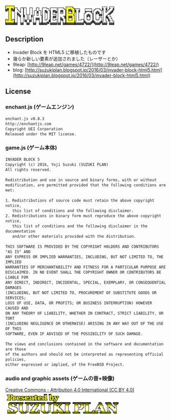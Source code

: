 ![Invader Block 5](https://raw.githubusercontent.com/suzukiplan/invader-block-5/master/image/iblock.png)

## Description
- Invader Block を HTML5 に移植したものです
- 幾らか新しい要素が追加されました（レーザーとか）
- 9leap: [http://9leap.net/games/4722/](http://9leap.net/games/4722/)
- blog: [http://suzukiplan.blogspot.jp/2016/03/invader-block-html5.html](http://suzukiplan.blogspot.jp/2016/03/invader-block-html5.html)

## License
### enchant.js (ゲームエンジン)
```
enchant.js v0.8.3
http://enchantjs.com
Copyright UEI Corporation
Released under the MIT license.
```
 
### game.js (ゲーム本体)
```
INVADER BLOCK 5
Copyright (c) 2016, Yoji Suzuki (SUZUKI PLAN)
All rights reserved.

Redistribution and use in source and binary forms, with or without
modification, are permitted provided that the following conditions are met: 

1. Redistributions of source code must retain the above copyright notice,
   this list of conditions and the following disclaimer. 
2. Redistributions in binary form must reproduce the above copyright notice,
   this list of conditions and the following disclaimer in the documentation
   and/or other materials provided with the distribution. 

THIS SOFTWARE IS PROVIDED BY THE COPYRIGHT HOLDERS AND CONTRIBUTORS "AS IS" AND
ANY EXPRESS OR IMPLIED WARRANTIES, INCLUDING, BUT NOT LIMITED TO, THE IMPLIED
WARRANTIES OF MERCHANTABILITY AND FITNESS FOR A PARTICULAR PURPOSE ARE
DISCLAIMED. IN NO EVENT SHALL THE COPYRIGHT OWNER OR CONTRIBUTORS BE LIABLE FOR
ANY DIRECT, INDIRECT, INCIDENTAL, SPECIAL, EXEMPLARY, OR CONSEQUENTIAL DAMAGES
(INCLUDING, BUT NOT LIMITED TO, PROCUREMENT OF SUBSTITUTE GOODS OR SERVICES;
LOSS OF USE, DATA, OR PROFITS; OR BUSINESS INTERRUPTION) HOWEVER CAUSED AND
ON ANY THEORY OF LIABILITY, WHETHER IN CONTRACT, STRICT LIABILITY, OR TORT
(INCLUDING NEGLIGENCE OR OTHERWISE) ARISING IN ANY WAY OUT OF THE USE OF THIS
SOFTWARE, EVEN IF ADVISED OF THE POSSIBILITY OF SUCH DAMAGE.

The views and conclusions contained in the software and documentation are those
of the authors and should not be interpreted as representing official policies, 
either expressed or implied, of the FreeBSD Project.
```

### audio and graphic assets (ゲームの音+映像)
[Creative Commons - Attribution 4.0 International (CC BY 4.0)](http://creativecommons.org/licenses/by/4.0/)
![Presented by SUZUKI PLAN](https://raw.githubusercontent.com/suzukiplan/invader-block-5/master/image/suzukiplan.png)
